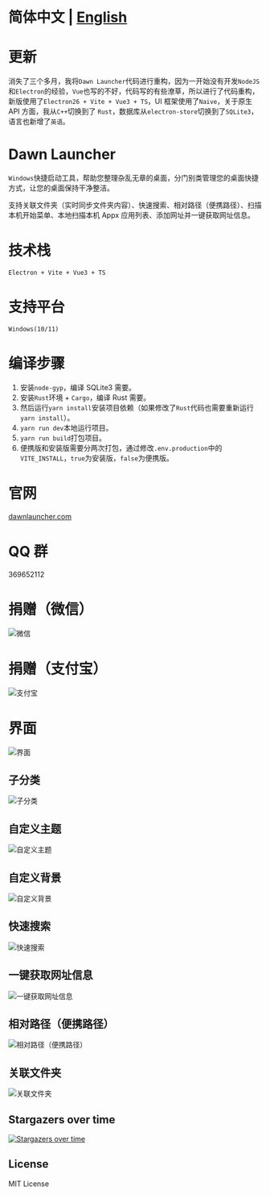 # 简体中文 | [English](https://github.com/fanchenio/DawnLauncher/blob/main/README-ENGLISH.md)

# 更新

消失了三个多月，我将`Dawn Launcher`代码进行重构，因为一开始没有开发`NodeJS`和`Electron`的经验，`Vue`也写的不好，代码写的有些潦草，所以进行了代码重构，新版使用了`Electron26 + Vite + Vue3 + TS`，UI 框架使用了`Naive`，关于原生 API 方面，我从`C++`切换到了 `Rust`，数据库从`electron-store`切换到了`SQLite3`，语言也新增了`英语`。

# Dawn Launcher

`Windows`快捷启动工具，帮助您整理杂乱无章的桌面，分门别类管理您的桌面快捷方式，让您的桌面保持干净整洁。

支持关联文件夹（实时同步文件夹内容）、快速搜索、相对路径（便携路径）、扫描本机开始菜单、本地扫描本机 Appx 应用列表、添加网址并一键获取网址信息。

# 技术栈

`Electron + Vite + Vue3 + TS`

# 支持平台

`Windows(10/11)`

# 编译步骤

1. 安装`node-gyp`，编译 SQLite3 需要。
2. 安装`Rust`环境 + `Cargo`，编译 Rust 需要。
3. 然后运行`yarn install`安装项目依赖（如果修改了`Rust`代码也需要重新运行`yarn install`）。
4. `yarn run dev`本地运行项目。
5. `yarn run build`打包项目。
6. 便携版和安装版需要分两次打包，通过修改`.env.production`中的`VITE_INSTALL`，`true`为安装版，`false`为便携版。

# 官网

[dawnlauncher.com](https://dawnlauncher.com/)

# QQ 群

369652112

# 捐赠（微信）

![微信](/images/wechat.png)

# 捐赠（支付宝）

![支付宝](/images/alipay.png)

# 界面

![界面](/images/soft1.png)

## 子分类

![子分类](/images/soft2.png)

## 自定义主题

![自定义主题](/images/soft3.png)

## 自定义背景

![自定义背景](/images/soft4.png)

## 快速搜索

![快速搜索](/images/soft5.png)

## 一键获取网址信息

![一键获取网址信息](/images/soft6.webp)

## 相对路径（便携路径）

![相对路径（便携路径）](/images/soft7.png)

## 关联文件夹

![关联文件夹](/images/soft8.webp)

## Stargazers over time

[![Stargazers over time](https://starchart.cc/fanchenio/DawnLauncher.svg)](https://starchart.cc/fanchenio/DawnLauncher)

## License

MIT License
